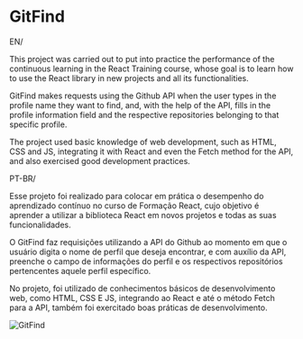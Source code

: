 # GitFind

EN/ 

This project was carried out to put into practice the performance of the continuous learning in the React Training course, whose goal is to learn how to use the React library in new projects and all its functionalities.

GitFind makes requests using the Github API when the user types in the profile name they want to find, and, with the help of the API, fills in the profile information field and the respective repositories belonging to that specific profile.

The project used basic knowledge of web development, such as HTML, CSS and JS, integrating it with React and even the Fetch method for the API, and also exercised good development practices.

PT-BR/

Esse projeto foi realizado para colocar em prática o desempenho do aprendizado contínuo no curso de Formação React, cujo objetivo é aprender a utilizar a biblioteca React em novos projetos e todas as suas funcionalidades.

O GitFind faz requisições utilizando a API do Github ao momento em que o usuário digita o nome de perfil que deseja encontrar, e com auxílio da API, preenche o campo de informações do perfil e os respectivos repositórios pertencentes aquele perfil específico.

No projeto, foi utilizado de conhecimentos básicos de desenvolvimento web, como HTML, CSS E JS, integrando ao React e até o método Fetch para a API, também foi exercitado boas práticas de desenvolvimento.

![GitFind](https://user-images.githubusercontent.com/70165034/191575045-794e4c8f-07c5-4b87-8cc2-bf3e073320aa.png)
